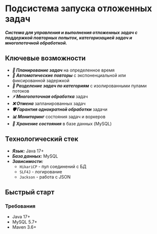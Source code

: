 # Подсистема запуска отложенных задач

***Система для управления и выполнения отложенных задач с поддержкой повторных попыток, категоризацией задач и многопоточной обработкой.***

## Ключевые возможности

- ***📅 Планирование задач*** на определенное время  
- ***🔁 Автоматические повторы*** с экспоненциальной или фиксированной задержкой  
- ***🧩 Разделение задач по категориям*** с изолированными пулами потоков  
- ***⚡️ Многопоточная обработка*** задач  
- ***❌ Отмена*** запланированных задач  
- ***🛡 Гарантия однократной обработки*** задачи  
- ***📊 Мониторинг*** состояния задач и воркеров  
- ***💾 Хранение состояния*** в базе данных (MySQL)  

## Технологический стек

- ***Язык:*** Java 17+  
- ***База данных:*** MySQL  
- ***Зависимости:***  
  - `HikariCP` - пул соединений с БД  
  - `SLF4J` - логирование  
  - `Jackson` - работа с JSON  

## Быстрый старт

### Требования

- Java 17+  
- MySQL 5.7+  
- Maven 3.6+  


